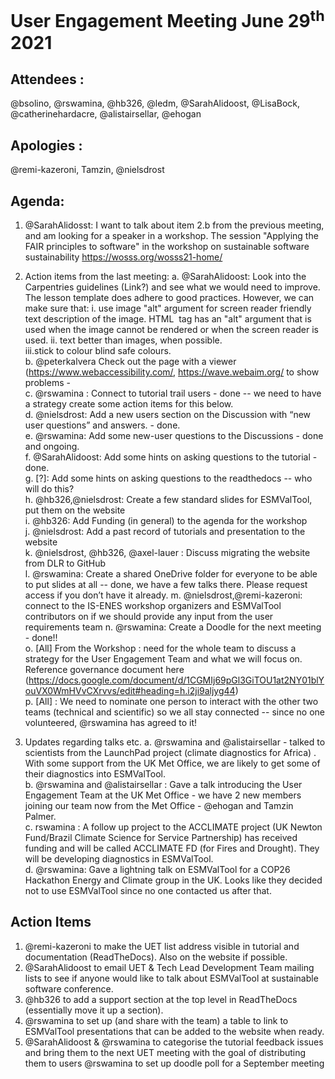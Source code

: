 # User Engagement Meeting June 29<sup>th</sup> 2021 

## Attendees : 
@bsolino, 
@rswamina, 
@hb326, 
@ledm, 
@SarahAlidoost, 
@LisaBock, 
@catherinehardacre, 
@alistairsellar, 
@ehogan  

## Apologies : 
@remi-kazeroni, Tamzin, @nielsdrost

## Agenda:

1. @SarahAlidosst: I want to talk about item 2.b from the previous meeting, and am looking for a speaker in a workshop. 
The session "Applying the FAIR principles to software" in the workshop on sustainable software sustainability https://wosss.org/wosss21-home/ 

2. Action items from the last meeting:
   a. @SarahAlidoost: Look into the Carpentries guidelines (Link?) and see what we would need to improve.
      The lesson template does adhere to good practices. However, we can make sure that: 
       i. use image "alt" argument for screen reader friendly text description of the image. HTML <img> tag has an "alt" argument that is used when the 
       image cannot be rendered or when the screen reader is used. 
       ii. text better than images, when possible.  
       iii.stick to colour blind safe colours.  
   b. @peterkalvera Check out the page with a viewer (https://www.webaccessibility.com/,  https://wave.webaim.org/  to show problems -   
   c. @rswamina : Connect to tutorial trail users - done -- we need to have a strategy create some action items for this below.     
   d. @nielsdrost: Add a new users section on the Discussion with “new user questions” and answers. - done.  
   e. @rswamina: Add some new-user questions to the Discussions - done and ongoing.  
   f. @SarahAlidoost: Add some hints on asking questions to the tutorial - done.  
   g. [?]: Add some hints on asking questions to the readthedocs -- who will do this?  
   h. @hb326,@nielsdrost: Create a few standard slides for ESMValTool, put them on the website   
   i. @hb326: Add Funding (in general) to the agenda for the workshop  
   j. @nielsdrost: Add a past record of tutorials and presentation to the website  
   k. @nielsdrost, @hb326, @axel-lauer : Discuss migrating the website from DLR to GitHub  
   l. @rswamina: Create a shared OneDrive folder for everyone to be able to put slides at all -- done, we have a few talks there. 
   Please request access if you don’t have it already.
   m. @nielsdrost,@remi-kazeroni: connect to the IS-ENES workshop organizers and ESMValTool contributors on if we should provide any input from the user 
   requirements team
   n. @rswamina: Create a Doodle for the next meeting - done!!  
   o. [All] From the Workshop : need for the whole team to discuss a strategy for the User Engagement Team and what we will focus on. Reference governance document here (https://docs.google.com/document/d/1CGMIj69pGl3GiTOU1at2NY01blYouVX0WmHVvCXrvvs/edit#heading=h.i2ji9aljyg44)  
   p. [All] : We need to nominate one person to interact with the other two teams (technical and scientific) so we all stay connected -- since no one volunteered, @rswamina has agreed to it!  


3. Updates regarding talks etc.
   a. @rswamina and @alistairsellar - talked to scientists from the LaunchPad project (climate diagnostics for Africa) . 
   With some support from the UK Met Office, we are likely to get some of their diagnostics into ESMValTool.   
   b. @rswamina and @alistairsellar : Gave a talk introducing the User Engagement Team at the UK Met Office - we have 2 new members joining our team now from 
   the Met Office - @ehogan and Tamzin Palmer.  
   c. rswamina : A follow up project to the ACCLIMATE project (UK Newton Fund/Brazil Climate Science for Service Partnership) has received 
   funding and will be called ACCLIMATE FD (for Fires and Drought). They will be developing diagnostics in ESMValTool.  
   d. @rswamina: Gave a lightning talk on ESMValTool for a COP26 Hackathon  Energy and Climate group in the UK. 
   Looks like they decided not to use ESMValTool since no one contacted us after that.  


## Action Items

1. @remi-kazeroni to make the UET list address visible in tutorial and documentation (ReadTheDocs). Also on the website if possible.
2. @SarahAlidoost to email UET & Tech Lead Development Team mailing lists to see if anyone would like to talk about ESMValTool at 
sustainable software conference.
3. @hb326 to add a support section at the top level in ReadTheDocs (essentially move it up a section).
4. @rswamina to set up (and share with the team) a table to link to ESMValTool presentations that can be added to the website when ready.
5. @SarahAlidoost & @rswamina to categorise the tutorial feedback issues and bring them to the next UET meeting with the goal of distributing them to users
@rswamina to set up doodle poll for a September meeting




